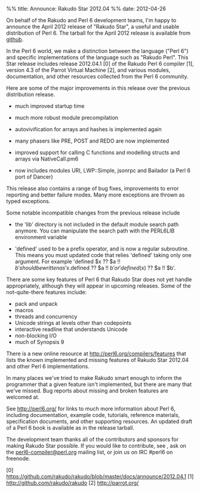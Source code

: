 %% title: Announce: Rakudo Star 2012.04
%% date: 2012-04-26

On behalf of the Rakudo and Perl 6 development teams, I'm happy to
announce the April 2012 release of "Rakudo Star", a useful and
usable distribution of Perl 6. The tarball for the April 2012
release is available from <a href="https://github.com/rakudo/star/downloads">github</a>.

In the Perl 6 world, we make a distinction between the language
("Perl 6") and specific implementations of the language such as
"Rakudo Perl". This Star release includes release 2012.04.1 [0] of the
Rakudo Perl 6 compiler [1], version 4.3 of the Parrot Virtual
Machine [2], and various modules, documentation, and other
resources collected from the Perl 6 community.

Here are some of the major improvements in this release over the
previous distribution release.

* much improved startup time

* much more robust module precompilation

* autovivification for arrays and hashes is implemented again

* many phasers like PRE, POST and REDO are now implemented

* improved support for calling C functions and modelling structs and arrays
via NativeCall.pm6

* now includes modules URI, LWP::Simple, jsonrpc and Bailador (a Perl 6 port
of Dancer)

This release also contains a range of bug fixes, improvements to error
reporting and better failure modes. Many more exceptions are thrown
as typed exceptions.

Some notable incompatible changes from the previous release include

* the 'lib' directory is not included in the default module search path
anymore. You can manipulate the search path with the PERL6LIB environment
variable

* 'defined' used to be a prefix operator, and is now a regular subroutine.
This means you must updated code that relies 'defined' taking only one
argument. For example 'defined $x ?? $a !! $b' should be written as
'$x.defined ?? $a !! $b' or 'defined($x) ?? $a !! $b'.

There are some key features of Perl 6 that Rakudo Star does not
yet handle appropriately, although they will appear in upcoming
releases. Some of the not-quite-there features include:
* pack and unpack
* macros
* threads and concurrency
* Unicode strings at levels other than codepoints
* interactive readline that understands Unicode
* non-blocking I/O
* much of Synopsis 9

There is a new online resource at http://perl6.org/compilers/features
that lists the known implemented and missing features of Rakudo Star
2012.04 and other Perl 6 implementations.

In many places we've tried to make Rakudo smart enough to inform the
programmer that a given feature isn't implemented, but there are
many that we've missed. Bug reports about missing and broken
features are welcomed at.

See http://perl6.org/ for links to much more information about
Perl 6, including documentation, example code, tutorials, reference
materials, specification documents, and other supporting resources.
An updated draft of a Perl 6 book is available as
in the release tarball.

The development team thanks all of the contributors and sponsors
for making Rakudo Star possible. If you would like to contribute,
see , ask on the perl6-compiler@perl.org
mailing list, or join us on IRC #perl6 on freenode.

[0] https://github.com/rakudo/rakudo/blob/master/docs/announce/2012.04.1
[1] http://github.com/rakudo/rakudo
[2] http://parrot.org/